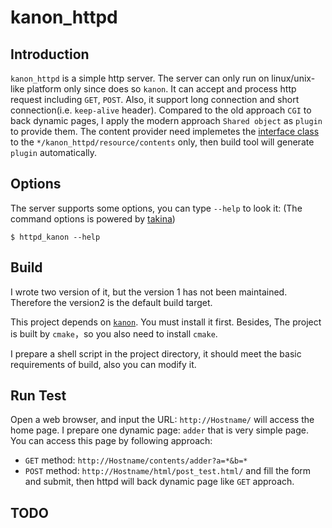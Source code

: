 # kanon_httpd
## Introduction
`kanon_httpd` is a simple http server. The server can only run on linux/unix-like platform only since does so `kanon`.
It can accept and process http request including `GET`, `POST`. 
Also, it support long connection and short connection(i.e. `keep-alive` header).
Compared to the old approach `CGI` to back dynamic pages, I apply the modern approach `Shared object` as `plugin` to provide them. The content provider need implemetes the [interface class](https://github.com/Conzxy/kanon_httpd/blob/master/src/plugin/http_dynamic_response_interface.h) to the `*/kanon_httpd/resource/contents` only, then build tool will generate `plugin` automatically.

## Options
The server supports some options, you can type `--help` to look it:
(The command options is powered by [takina](https://github.com/Conzxy/takina))
```shell
$ httpd_kanon --help
```

## Build
I wrote two version of it, but the version 1 has not been maintained. Therefore the version2 is the default build target.

This project depends on [`kanon`](https://github.com/Conzxy/kanon). You must install it first. Besides, The project is built by `cmake`，so you also need to install `cmake`.

I prepare a shell script in the project directory, it should meet the basic requirements of build, also you can modify it.

## Run Test
Open a web browser, and input the URL: `http://Hostname/` will access the home page.
I prepare one dynamic page: `adder` that is very simple page.
You can access this page by following approach:
* `GET` method: `http://Hostname/contents/adder?a=*&b=*`
* `POST` method: `http://Hostname/html/post_test.html/` and fill the form and submit, then httpd will back dynamic page like `GET` approach.

## TODO

